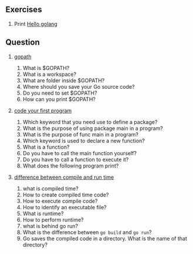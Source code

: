 ## Exercises
1. Print [Hello golang](https://github.com/MaazMS/LearnGo/blob/master/code/src/01-write-your-first-program/exercises/01-print-names/main.go)     

## Question 
1. [gopath](https://github.com/MaazMS/LearnGo/tree/master/code/src/01-write-your-first-program/question/01-gopath)  
    1. What is $GOPATH?  
    2. What is a workspace?  
    3. What are folder inside $GOPATH?  
    4. Where should you save your Go source code?  
    5. Do you need to set $GOPATH?  
    6. How can you print $GOPATH?       

1. [code your first program](https://github.com/MaazMS/LearnGo/tree/master/code/src/01-write-your-first-program/question/02-code-your-first-program)  
    1. Which keyword that you need use to define a package?   
    1. What is the purpose of using package main in a program?  
    1. What is the purpose of func main in a program?    
    1. Which keyword is used to declare a new function?   
    1. What is a function?    
    1. Do you have to call the main function yourself?   
    1. Do you have to call a function to execute it?  
    1. What does the following program print?  
    
1. [difference between compile and run time](https://github.com/MaazMS/LearnGo/tree/master/code/src/01-write-your-first-program/question/03-difference_between_compile_and_run_time)  
    1. what is compiled time?    
    1. How to create compiled time code?  
    1. How to execute compile code?    
    1. How to identify an executable file?  
    1. What is runtime?   
    1. How to perform runtime?   
    1. what is behind go run?   
    1. What is the difference between `go build` and `go run`?   
    1. Go saves the compiled code in a directory. What is the name of that directory?  
    
